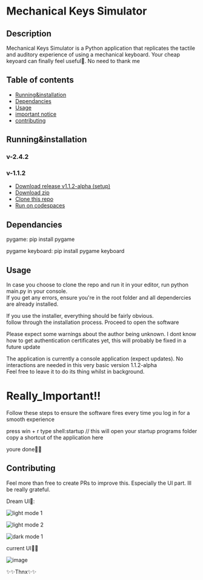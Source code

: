 
# Mechanical Keys Simulator

## Description
Mechanical Keys Simulator is a Python application that replicates the tactile and auditory experience of using a mechanical keyboard.
Your cheap keyoard can finally feel useful🙂. No need to thank me

## Table of contents

- [Running&installation](#Running&installation)
- [Dependancies](#Dependancies)
- [Usage](#usage)
- [important notice](#Really_Important!!)
- [contributing](#contributing)

## Running&installation

### v-2.4.2

### v-1.1.2

- [Download release v1.1.2-alpha (setup)](https://github.com/VictorCodebase/mechanical-keyboard-simulator/releases/download/v1.1.2-alpha/MechanicalKeysSim_Setup_build_v1.1.2_Win.exe)
- [Download zip](https://github.com/VictorCodebase/mechanical-keyboard-simulator/archive/refs/tags/v1.1.2-alpha.zip)
- [Clone this repo](https://github.com/VictorCodebase/mechanical-keyboard-simulator.git)
- [Run on codespaces](https://github.com/VictorCodebase/mechanical-keyboard-simulator?openIn=GitHub%20Codespaces)

## Dependancies

pygame: pip install pygame  

pygame keyboard: pip install pygame keyboard

## Usage

In case you choose to clone the repo and run it in your editor, run python main.py in your console.  
If you get any errors, ensure you're in the root folder and all dependercies are already installed.

If you use the installer, everything should be fairly obvious.  
follow through the installation process. Proceed to open the software  

Please expect some warnings about the author being unknown. I dont know how to get authentication certificates yet, this will probably be fixed in a future update

The application is currently a console application (expect updates). No interactions are needed in this very basic version 1.1.2-alpha  
Feel free to leave it to do its thing whilst in background.



# Really_Important!!
Follow these steps to ensure the software fires every time you log in for a smooth experience

press win + r
type shell:startup // this will open your startup programs folder
copy a shortcut of the application here

youre done🎉🎉

## Contributing

Feel more than free to create PRs to improve this. Especially the UI part. Ill be really grateful.  

Dream UI💫:


![light mode 1](https://github.com/VictorCodebase/mechanical-keyboard-simulator/assets/135356007/cb0fdd72-dd9f-4314-9860-7eda4ede14b2)


![light mode 2](https://github.com/VictorCodebase/mechanical-keyboard-simulator/assets/135356007/5b4b0ff6-f89a-4ccc-b520-f53659a53191)


![dark mode 1](https://github.com/VictorCodebase/mechanical-keyboard-simulator/assets/135356007/7ece23ca-dfb2-4758-97be-64fdda5da875)


current UI🤡🤡  

![image](https://github.com/VictorCodebase/mechanical-keyboard-simulator/assets/135356007/ba149282-a0e7-472d-968c-b75a3ea322c8)




✨✨Thnx✨✨

